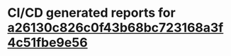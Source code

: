 # CI/CD generated reports for [a26130c826c0f43b68bc723168a3f4c51fbe9e56](https://github.com/hydephp/develop/commit/a26130c826c0f43b68bc723168a3f4c51fbe9e56)
